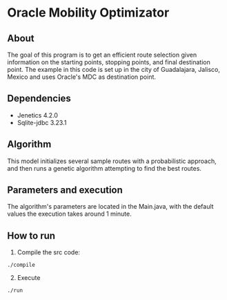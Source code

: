 # Oracle Mobility Optimizator

## About
The goal of this program is to get an efficient route selection given information on the starting points, stopping points, and final destination point.
The example in this code is set up in the city of Guadalajara, Jalisco, Mexico and uses Oracle's MDC as destination point.


## Dependencies
* Jenetics 4.2.0
* Sqlite-jdbc 3.23.1

## Algorithm
This model initializes several sample routes with a probabilistic approach, and then runs a genetic algorithm attempting to find the best routes.


## Parameters and execution
The algorithm's parameters are located in the Main.java, with the default values the execution takes around 1 minute.

## How to run

1. Compile the src code:

```
./compile
```
2. Execute

```
./run
```
